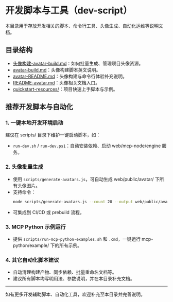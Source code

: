 # 开发脚本与工具（dev-script）

本目录用于存放开发相关的脚本、命令行工具、头像生成、自动化运维等说明文档。

## 目录结构
- [头像构建-avatar-build.md](./头像构建-avatar-build.md)：如何批量生成、管理项目头像资源。
- [avatar-build.md](./avatar-build.md)：头像构建脚本英文说明。
- [avatar-README.md](./avatar-README.md)：头像构建与命令行体验补充说明。
- [README-avatar.md](./README-avatar.md)：头像相关文档入口。
- [quickstart-resources/](../示例-examples/quickstart-resources/)：项目快速上手脚本与示例。

## 推荐开发脚本与自动化

### 1. 一键本地开发环境启动
建议在 scripts/ 目录下维护一键启动脚本，如：
- `run-dev.sh` / `run-dev.ps1`：自动安装依赖、启动 web/mcp-node/engine 服务。

### 2. 头像批量生成
- 使用 `scripts/generate-avatars.js`，可自动生成 web/public/avatar/ 下所有头像图片。
- 支持命令：
  ```sh
  node scripts/generate-avatars.js --count 20 --output web/public/avatar/
  ```
- 可集成到 CI/CD 或 prebuild 流程。

### 3. MCP Python 示例运行
- 提供 `scripts/run-mcp-python-examples.sh` 和 `.cmd`，一键运行 mcp-python/example/ 下的所有示例。

### 4. 其它自动化脚本建议
- 自动清理构建产物、同步依赖、批量重命名文档等。
- 建议所有脚本均写明用法、参数说明，并在本目录补充文档。

---
如有更多开发辅助脚本、自动化工具，欢迎补充至本目录并完善说明。
